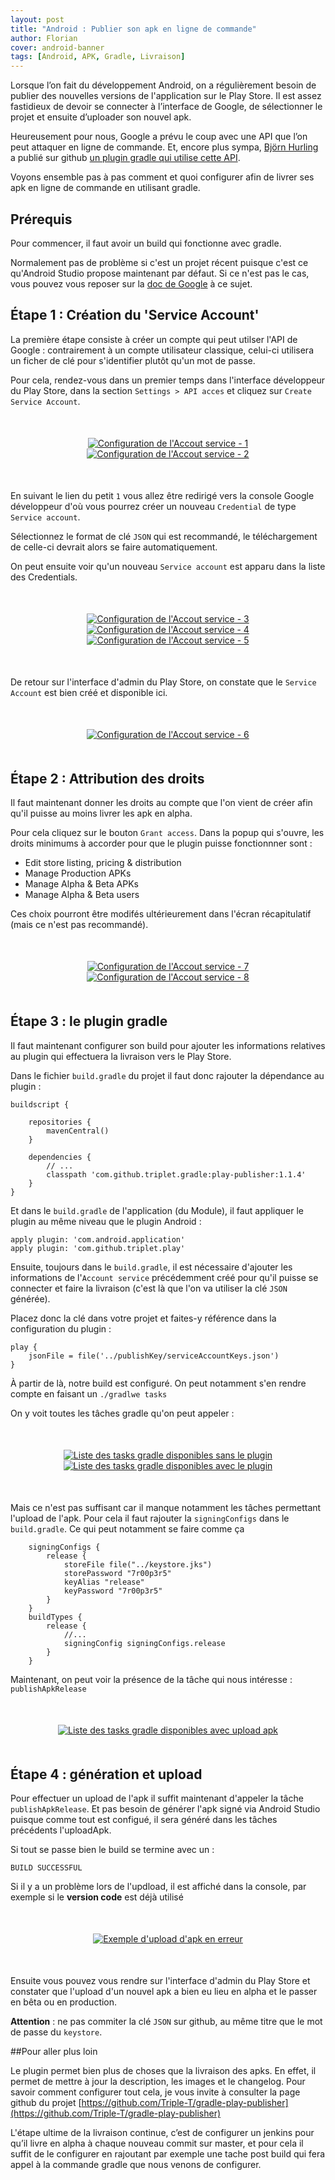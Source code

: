 ```yaml
---
layout: post
title: "Android : Publier son apk en ligne de commande"
author: Florian
cover: android-banner
tags: [Android, APK, Gradle, Livraison]
---
```


Lorsque l’on fait du développement Android, on a régulièrement besoin de publier des nouvelles versions de l'application sur le Play Store. 
Il est assez fastidieux de devoir se connecter à l’interface de Google, de sélectionner le projet et ensuite d’uploader son nouvel apk.

Heureusement pour nous, Google a prévu le coup avec une API que l’on peut attaquer en ligne de commande.
Et, encore plus sympa, [Björn Hurling](https://plus.google.com/+Bj%C3%B6rnHurling/posts) a publié sur github 
[un plugin gradle qui utilise cette API](https://github.com/Triple-T/gradle-play-publisher).

Voyons ensemble pas à pas comment et quoi configurer afin de livrer ses apk en ligne de commande en utilisant gradle.

<!-- break -->
  
## Prérequis

Pour commencer, il faut avoir un build qui fonctionne avec gradle. 

Normalement pas de problème si c'est un projet récent puisque c'est ce qu'Android Studio propose maintenant par défaut.
Si ce n'est pas le cas, vous pouvez vous reposer sur la [doc de Google](http://tools.android.com/tech-docs/new-build-system/intellij_to_gradle) à ce sujet.


## Étape 1 : Création du 'Service Account'

La première étape consiste à créer un compte qui peut utilser l'API de Google : contrairement à un compte utilisateur classique, celui-ci utilisera un ficher de clé pour s'identifier plutôt qu'un mot de passe.

Pour cela, rendez-vous dans un premier temps dans l'interface développeur du Play Store, dans la section `Settings > API acces` et cliquez sur `Create Service Account`.

<div style="text-align:center;margin:50px">
  <a href="/images/postAndroidGradle/Android_Gradle_PublishAPK_ConfigureAccount_Screen1.png" data-lightbox="group-1" title="Configuration de l'Accout service - 1" class="inlineBoxes">
    <img class="medium" src="/images/postAndroidGradle/Android_Gradle_PublishAPK_ConfigureAccount_Screen1.png" alt="Configuration de l'Accout service - 1"/>
  </a>
  <a href="/images/postAndroidGradle/Android_Gradle_PublishAPK_ConfigureAccount_Screen2.png" data-lightbox="group-1" title="Configuration de l'Accout service - 2" class="inlineBoxes">
    <img class="medium" src="/images/postAndroidGradle/Android_Gradle_PublishAPK_ConfigureAccount_Screen2.png" alt="Configuration de l'Accout service - 2"/>
  </a>
</div>

En suivant le lien du petit `1` vous allez être redirigé vers la console Google développeur d'où vous pourrez créer un nouveau `Credential`  de type `Service account`.

Sélectionnez le format de clé `JSON` qui est recommandé, le téléchargement de celle-ci devrait alors se faire automatiquement.

On peut ensuite voir qu'un nouveau `Service account` est apparu dans la liste des Credentials.

<div style="text-align:center;margin:50px">
  <a href="/images/postAndroidGradle/Android_Gradle_PublishAPK_ConfigureAccount_Screen3.png" data-lightbox="group-1" title="Configuration de l'Accout service - 3" class="inlineBoxes">
    <img class="medium" src="/images/postAndroidGradle/Android_Gradle_PublishAPK_ConfigureAccount_Screen3.png" alt="Configuration de l'Accout service - 3"/>
  </a>
  <a href="/images/postAndroidGradle/Android_Gradle_PublishAPK_ConfigureAccount_Screen4.png" data-lightbox="group-1" title="Configuration de l'Accout service - 4" class="inlineBoxes">
    <img class="medium" src="/images/postAndroidGradle/Android_Gradle_PublishAPK_ConfigureAccount_Screen4.png" alt="Configuration de l'Accout service - 4"/>
  </a> 
  <a href="/images/postAndroidGradle/Android_Gradle_PublishAPK_ConfigureAccount_Screen5.png" data-lightbox="group-1" title="Configuration de l'Accout service - 5" class="inlineBoxes">
    <img class="medium" src="/images/postAndroidGradle/Android_Gradle_PublishAPK_ConfigureAccount_Screen5.png" alt="Configuration de l'Accout service - 5"/>
  </a>
</div>


De retour sur l'interface d'admin du Play Store, on constate que le `Service Account` est bien créé et disponible ici.

<div style="text-align:center;margin:50px">
  <a href="/images/postAndroidGradle/Android_Gradle_PublishAPK_ConfigureAccount_Screen6.png" data-lightbox="group-1" title="Configuration de l'Accout service - 6" class="inlineBoxes">
    <img class="medium" src="/images/postAndroidGradle/Android_Gradle_PublishAPK_ConfigureAccount_Screen6.png" alt="Configuration de l'Accout service - 6"/>
  </a>
</div>
    

## Étape 2 : Attribution des droits
Il faut maintenant donner les droits au compte que l'on vient de créer afin qu'il puisse au moins livrer les apk en alpha.

Pour cela cliquez sur le bouton `Grant access`. Dans la popup qui s'ouvre, les droits minimums à accorder pour que le plugin puisse fonctionnner sont : 

 * Edit store listing, pricing & distribution
 * Manage Production APKs
 * Manage Alpha & Beta APKs
 * Manage Alpha & Beta users

Ces choix pourront être modifés ultérieurement dans l'écran récapitulatif (mais ce n'est pas recommandé).

<div style="text-align:center;margin:50px">
  <a href="/images/postAndroidGradle/Android_Gradle_PublishAPK_ConfigureAccount_Screen7.png" data-lightbox="group-1" title="Configuration de l'Accout service - 7" class="inlineBoxes">
    <img class="medium" src="/images/postAndroidGradle/Android_Gradle_PublishAPK_ConfigureAccount_Screen7.png" alt="Configuration de l'Accout service - 7"/>
  </a>
  <a href="/images/postAndroidGradle/Android_Gradle_PublishAPK_ConfigureAccount_Screen8.png" data-lightbox="group-1" title="Configuration de l'Accout service - 8" class="inlineBoxes">
    <img class="medium" src="/images/postAndroidGradle/Android_Gradle_PublishAPK_ConfigureAccount_Screen8.png" alt="Configuration de l'Accout service - 8"/>
  </a>
</div>

## Étape 3 : le plugin gradle
Il faut maintenant configurer son build pour ajouter les informations relatives au plugin qui effectuera la livraison vers le Play Store.

Dans le fichier `build.gradle` du projet il faut donc rajouter la dépendance au plugin :


    buildscript {
    
        repositories {
            mavenCentral()
        }
    
        dependencies {
            // ...
            classpath 'com.github.triplet.gradle:play-publisher:1.1.4'
        }
    }


Et dans le `build.gradle` de l'application (du Module), il faut appliquer le plugin au même niveau que le plugin Android :

    apply plugin: 'com.android.application'
    apply plugin: 'com.github.triplet.play'

Ensuite, toujours dans le `build.gradle`, il est nécessaire d'ajouter les informations de l'`Account service` précédemment créé pour qu'il puisse se connecter et faire la livraison 
(c'est là que l'on va utiliser la clé `JSON` générée).

Placez donc la clé dans votre projet et faites-y référence dans la configuration du plugin :

    play {
        jsonFile = file('../publishKey/serviceAccountKeys.json')
    }


À partir de là, notre build est configuré. On peut notamment s'en rendre compte en faisant un `./gradlwe tasks` 

On y voit toutes les tâches gradle qu'on peut appeler : 

<div style="text-align:center;margin:50px">
  <a href="/images/postAndroidGradle/Android_Gradle_PublishAPK_Gradlew_tasks_config_before.png" data-lightbox="group-1" title="Liste des tasks gradle disponibles sans le plugin" class="inlineBoxes">
    <img class="medium" src="/images/postAndroidGradle/Android_Gradle_PublishAPK_Gradlew_tasks_config_before.png" alt="Liste des tasks gradle disponibles sans le plugin"/>
  </a>
  <a href="/images/postAndroidGradle/Android_Gradle_PublishAPK_Gradlew_tasks_config_after.png" data-lightbox="group-1" title="Liste des tasks gradle disponibles avec le plugin" class="inlineBoxes">
    <img class="medium" src="/images/postAndroidGradle/Android_Gradle_PublishAPK_Gradlew_tasks_config_after.png" alt="Liste des tasks gradle disponibles avec le plugin"/>
  </a>
</div>

Mais ce n'est pas suffisant car il manque notamment les tâches permettant l'upload de l'apk. Pour cela il faut rajouter la `signingConfigs` dans le `build.gradle`.
Ce qui peut notamment se faire comme ça

        signingConfigs {
            release {
                storeFile file("../keystore.jks")
                storePassword "7r00p3r5"
                keyAlias "release"
                keyPassword "7r00p3r5"
            }
        }
        buildTypes {
            release {
                //...
                signingConfig signingConfigs.release
            }
        }
        
        
Maintenant, on peut voir la présence de la tâche qui nous intéresse : `publishApkRelease`

<div style="text-align:center;margin:50px">
  <a href="/images/postAndroidGradle/Android_Gradle_PublishAPK_Gradlew_tasks_config_complete.png" data-lightbox="group-1" title="Liste des tasks gradle disponibles avec upload apk" class="inlineBoxes">
    <img class="medium" src="/images/postAndroidGradle/Android_Gradle_PublishAPK_Gradlew_tasks_config_complete.png" alt="Liste des tasks gradle disponibles avec upload apk"/>
  </a>
</div>        

## Étape 4 : génération et upload

Pour effectuer un upload de l'apk il suffit maintenant d'appeler la tâche `publishApkRelease`. Et pas besoin de générer l'apk signé via Android Studio puisque comme tout est configué, il sera généré dans les tâches précédents l'uploadApk.

Si tout se passe bien le build se termine avec un : 
    
    BUILD SUCCESSFUL

Si il y a un problème lors de l'updload, il est affiché dans la console, par exemple si le __version code__ est déjà utilisé 

<div style="text-align:center;margin:50px">
  <a href="/images/postAndroidGradle/Android_Gradle_PublishAPK_Gradlew_upload_ko.png" data-lightbox="group-1" title="Exemple d'upload d'apk en erreur" class="inlineBoxes">
    <img class="medium" src="/images/postAndroidGradle/Android_Gradle_PublishAPK_Gradlew_upload_ko.png" alt="Exemple d'upload d'apk en erreur"/>
  </a>
</div>    


Ensuite vous pouvez vous rendre sur l'interface d'admin du Play Store et constater que l'upload d'un nouvel apk a bien eu lieu en alpha et le passer en bêta ou en production.


__Attention__ : ne pas commiter la clé `JSON` sur github, au même titre que le mot de passe du `keystore`.


##Pour aller plus loin 

Le plugin permet bien plus de choses que la livraison des apks. En effet, il permet de mettre à jour la description, les images et le changelog.
Pour savoir comment configurer tout cela, je vous invite à consulter la page github du projet [https://github.com/Triple-T/gradle-play-publisher](https://github.com/Triple-T/gradle-play-publisher)

L'étape ultime de la livraison continue, c’est de configurer un jenkins pour qu’il livre en alpha à chaque nouveau commit sur master, et pour cela il suffit de le configurer en rajoutant par exemple une tache post build qui fera appel à la commande gradle que nous venons de configurer.

